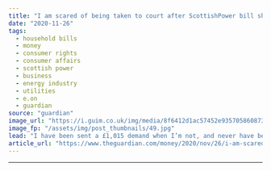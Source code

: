 ```yaml
---
title: "I am scared of being taken to court after ScottishPower bill shambles"
date: "2020-11-26"
tags: 
  - household bills
  - money
  - consumer rights
  - consumer affairs
  - scottish power
  - business
  - energy industry
  - utilities
  - e.on
  - guardian
source: "guardian"
image_url: "https://i.guim.co.uk/img/media/8f6412d1ac57452e935705860873468bb1de3e03/0_356_6252_3750/master/6252.jpg?width=460&quality=85&auto=format&fit=max&s=c88e84eab6ae73917dc7af68fa42234d"
image_fp: "/assets/img/post_thumbnails/49.jpg"
lead: "I have been sent a £1,015 demand when I’m not, and never have been, a customerI am frightened that I am going to be taken to court by ScottishPower for a bill of £1,015 when I’m not, and never have been, a customer.In June 2018 I changed my supplier ..."
article_url: "https://www.theguardian.com/money/2020/nov/26/i-am-scared-of-being-taken-to-court-after-scottishpower-bill-shambles"
---
```


---
